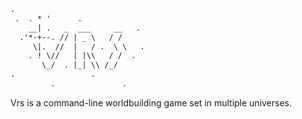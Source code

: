 ```html
.
 .  . * '      .
    __| .   _  ___     __   .
  .'*-+--. // | _ \   / /
     \|.  //  |   / .  \ \   .
    . ! \//   | |\\   / /  .
       \_/  . |_| \\ /_/
.                 .
         .               .         
```
Vrs is a command-line worldbuilding game set in multiple universes.
